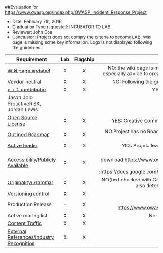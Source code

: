 ##Evaluation for https://www.owasp.org/index.php/OWASP_Incident_Response_Project
* Date: February 7th, 2016
* Graduation Type requested: INCUBATOR TO LAB
* Reviewer: John Doe
* Conclusion:  Project does not comply the criteria to become LAB. Wiki page is missing some key information. Logo is not displayed following the guidelines


| Requirement   |           Lab       |       Flagship     |     Reason       |
|---------------|:------------------:|:------------------:|:------------------:|
| [Wiki page updated](Wiki-page-updated.md) | X | X | NO: the wiki page is missing multiple items: description, roadmap, introduction and FAQ's. We especially advice to create a better description as it does not seem clear whta is the project about|
| [Vendor neutral](vendor_neutral.md)  | X | X |NO: Following the guidelines, logo should be displayed on another tab 'acknoledgements'|
| [> + 1 contributor](contributors.md) |  X | X |YES: It has 2 contributors:Tom Brennan, ProactiveRISK
Jason Jolo, ProactiveRISK, Jordan Lewis |
| [Open Source License](licenses.md) | X | X |YES: Creative Commons Attribution-NonCommercial-ShareAlike (displayed on wiki page)|
| [Outlined Roadmap](outlined_roadmap.md)  | X | X |NO:Project has no Roadmap tab displayed. Advise: As the document has a final release maybe it could highlight any next plans in the future|
| [Active leader](active_leader.md) | X | X | YES: Projetc leader is promoting project through social media & chapter meetings |
| [Accessibility/Publicly Available](document_criteria.md) | X | X | YES: Document is available through download:https://www.owasp.org/images/9/92/Top10ConsiderationsForIncidentResponse.pdf and also through comment mode :https://docs.google.com/document/d/1TbIwFW_Z1d7jhnQL9vkdBzFtRC1lmHp9JpTXYXyN58A/edit|
| [Originality/Grammar](document_criteria.md) | X | X | NO(text checked with Grammarky.com):We have found significant plagiarism in your text and have also detected 29 writing issues -Significant plagiarism was detected|
| [Versioning control](https://git-scm.com/book/en/v2/Getting-Started-About-Version-Control)| X | X |YES: Document is release 2.0 |
| Production Release | - | X | YES: Version 2.0: PDF download link https://www.owasp.org/images/9/92/Top10ConsiderationsForIncidentResponse.pdf|
| Active mailing list | X | X | No: Project has very low mailing activity and participation |
| [Content Traffic](industry_recognition.md) | X | X | NOT FOUND|
| [External References/Industry Recognition](industry_recognition.md) | X | X | NOT FOUND|



